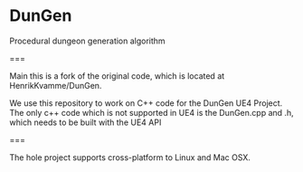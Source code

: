 <h1>DunGen</h1>
<p>Procedural dungeon generation algorithm</p>
===
<p>Main this is a fork of the original code, which is located at <a>HenrikKvamme/DunGen</a>.</p>
<p>We use this repository to work on C++ code for the DunGen UE4 Project. The only c++ code which is not supported in UE4 is the DunGen.cpp and .h, which needs to be built with the UE4 API </p>
===
<p>The hole project supports cross-platform to Linux and Mac OSX.
